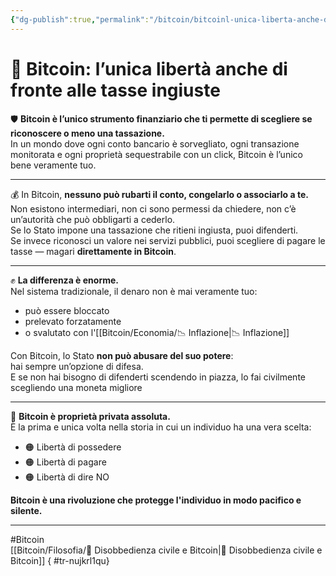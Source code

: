 ```yaml
---
{"dg-publish":true,"permalink":"/bitcoin/bitcoinl-unica-liberta-anche-di-fronte-alle-tasse-ingiuste/","title":"💸 Bitcoin: l’unica libertà anche di fronte alle tasse ingiuste","tags":["Bitcoin","Tasse","Libertà","Sovranità","Stato","Inflazione"]}
---
```



# 💸 **Bitcoin: l’unica libertà anche di fronte alle tasse ingiuste**

🛡 **Bitcoin è l’unico strumento finanziario che ti permette di scegliere se riconoscere o meno una tassazione.**  
In un mondo dove ogni conto bancario è sorvegliato, ogni transazione monitorata e ogni proprietà sequestrabile con un click, Bitcoin è l’unico bene veramente tuo.

---

💰 In Bitcoin, **nessuno può rubarti il conto, congelarlo o associarlo a te.**  
Non esistono intermediari, non ci sono permessi da chiedere, non c’è un’autorità che può obbligarti a cederlo.  
Se lo Stato impone una tassazione che ritieni ingiusta, puoi difenderti.  
Se invece riconosci un valore nei servizi pubblici, puoi scegliere di pagare le tasse — magari **direttamente in Bitcoin**.

---

✊ **La differenza è enorme.**  
Nel sistema tradizionale, il denaro non è mai veramente tuo:  
- può essere bloccato  
- prelevato forzatamente  
- o svalutato con l'[[Bitcoin/Economia/📉 Inflazione\|📉 Inflazione]]

Con Bitcoin, lo Stato **non può abusare del suo potere**:  
hai sempre un’opzione di difesa.  
E se non hai bisogno di difenderti scendendo in piazza, lo fai civilmente scegliendo una moneta migliore 

---

🔑 **Bitcoin è proprietà privata assoluta.**  
È la prima e unica volta nella storia in cui un individuo ha una vera scelta:

- 🟠 Libertà di possedere  
- 🟠 Libertà di pagare  
- 🟠 Libertà di dire NO  

**Bitcoin è una rivoluzione che protegge l'individuo in modo pacifico e silente.**

---

#Bitcoin  
[[Bitcoin/Filosofia/🚬 Disobbedienza civile e Bitcoin\|🚬 Disobbedienza civile e Bitcoin]]
{ #tr-nujkrl1qu}
